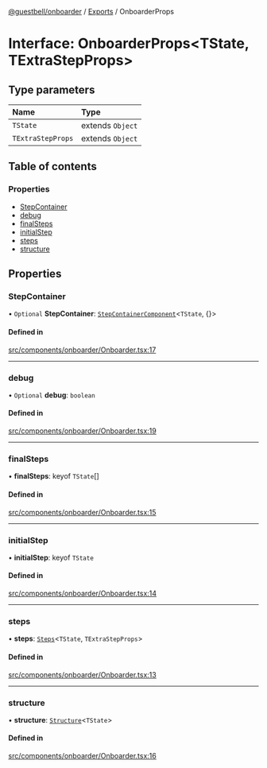 [@guestbell/onboarder](../README.md) / [Exports](../modules.md) / OnboarderProps

# Interface: OnboarderProps<TState, TExtraStepProps\>

## Type parameters

| Name | Type |
| :------ | :------ |
| `TState` | extends `Object` |
| `TExtraStepProps` | extends `Object` |

## Table of contents

### Properties

- [StepContainer](OnboarderProps.md#stepcontainer)
- [debug](OnboarderProps.md#debug)
- [finalSteps](OnboarderProps.md#finalsteps)
- [initialStep](OnboarderProps.md#initialstep)
- [steps](OnboarderProps.md#steps)
- [structure](OnboarderProps.md#structure)

## Properties

### StepContainer

• `Optional` **StepContainer**: [`StepContainerComponent`](../modules.md#stepcontainercomponent)<`TState`, {}\>

#### Defined in

[src/components/onboarder/Onboarder.tsx:17](https://github.com/guestbell/onboarder/blob/8559c04/src/components/onboarder/Onboarder.tsx#L17)

___

### debug

• `Optional` **debug**: `boolean`

#### Defined in

[src/components/onboarder/Onboarder.tsx:19](https://github.com/guestbell/onboarder/blob/8559c04/src/components/onboarder/Onboarder.tsx#L19)

___

### finalSteps

• **finalSteps**: keyof `TState`[]

#### Defined in

[src/components/onboarder/Onboarder.tsx:15](https://github.com/guestbell/onboarder/blob/8559c04/src/components/onboarder/Onboarder.tsx#L15)

___

### initialStep

• **initialStep**: keyof `TState`

#### Defined in

[src/components/onboarder/Onboarder.tsx:14](https://github.com/guestbell/onboarder/blob/8559c04/src/components/onboarder/Onboarder.tsx#L14)

___

### steps

• **steps**: [`Steps`](../modules.md#steps)<`TState`, `TExtraStepProps`\>

#### Defined in

[src/components/onboarder/Onboarder.tsx:13](https://github.com/guestbell/onboarder/blob/8559c04/src/components/onboarder/Onboarder.tsx#L13)

___

### structure

• **structure**: [`Structure`](../modules.md#structure)<`TState`\>

#### Defined in

[src/components/onboarder/Onboarder.tsx:16](https://github.com/guestbell/onboarder/blob/8559c04/src/components/onboarder/Onboarder.tsx#L16)
